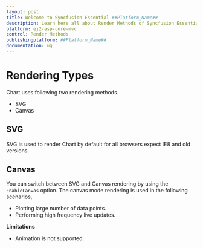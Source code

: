 ```yaml
---
layout: post
title: Welcome to Syncfusion Essential ##Platform_Name##
description: Learn here all about Render Methods of Syncfusion Essential ##Platform_Name## widgets based on HTML5 and jQuery.
platform: ej2-asp-core-mvc
control: Render Methods
publishingplatform: ##Platform_Name##
documentation: ug
---
```


<!-- markdownlint-disable MD036 -->

# Rendering Types

Chart uses following two rendering methods.

* SVG
* Canvas

## SVG

SVG is used to render Chart by default for all browsers expect IE8 and old versions.

## Canvas

You can switch between SVG and Canvas rendering by using the `EnableCanvas` option. The canvas mode rendering is used in the following scenarios,

* Plotting large number of data points.
* Performing high frequency live updates.

**Limitations**

* Animation is not supported.